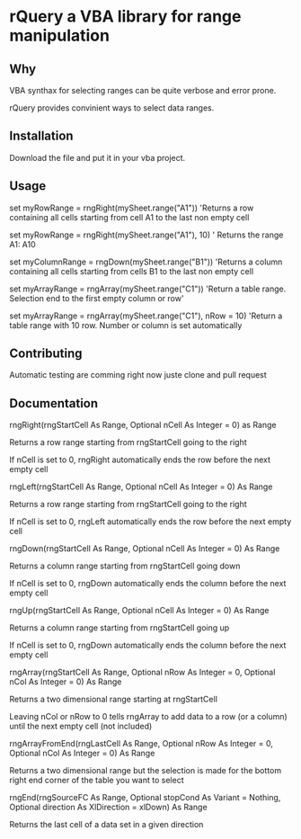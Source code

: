 rQuery a VBA library for range manipulation
===========================================


Why
---

VBA synthax for selecting ranges can be quite verbose and error prone.

rQuery provides convinient ways to select data ranges.


Installation
------------
Download the file and put it in your vba project.

Usage
-----
set myRowRange = rngRight(mySheet.range("A1")) 'Returns a row containing all cells starting from cell A1 to the last non empty cell

set myRowRange = rngRight(mySheet.range("A1"), 10) ' Returns the range A1: A10

set myColumnRange = rngDown(mySheet.range("B1")) 'Returns a column containing all cells starting from cells B1 to the last non empty cell

set myArrayRange = rngArray(mySheet.range("C1")) 'Return a table range. Selection end to the first empty column or row'

set myArrayRange = rngArray(mySheet.range("C1"), nRow = 10) 'Return a table range with 10 row. Number or column is set automatically


Contributing
------------

Automatic testing are comming
right now juste clone and pull request


Documentation
-------------
rngRight(rngStartCell As Range, Optional nCell As Integer = 0) as Range

Returns a row range starting from rngStartCell going to the right

If nCell is set to 0, rngRight automatically ends the row before the next empty cell

rngLeft(rngStartCell As Range, Optional nCell As Integer = 0) As Range

Returns a row range starting from rngStartCell going to the right

If nCell is set to 0, rngLeft automatically ends the row before the next empty cell

rngDown(rngStartCell As Range, Optional nCell As Integer = 0) As Range

Returns a column range starting from rngStartCell going down

If nCell is set to 0, rngDown automatically ends the column before the next empty cell

rngUp(rngStartCell As Range, Optional nCell As Integer = 0) As Range

Returns a column range starting from rngStartCell going up

If nCell is set to 0, rngDown automatically ends the column before the next empty cell

rngArray(rngStartCell As Range, Optional nRow As Integer = 0, Optional nCol As Integer = 0) As Range

Returns a two dimensional range starting at rngStartCell

Leaving nCol or nRow to 0 tells rngArray to add data to a row (or a column) until the next empty cell (not included)

rngArrayFromEnd(rngLastCell As Range, Optional nRow As Integer = 0, Optional nCol As Integer = 0) As Range

Returns a two dimensional range but the selection is made for the bottom right end corner of the table you want to select

rngEnd(rngSourceFC As Range, Optional stopCond As Variant = Nothing, Optional direction As XlDirection = xlDown) As Range

Returns the last cell of a data set in a given direction
